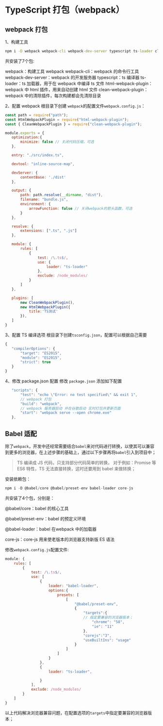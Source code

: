 # TypeScript 打包（webpack）

## webpack 打包

1、构建工具

```cmd
npm i -D webpack webpack-cli webpack-dev-server typescript ts-loader clean-webpack-plugin
```

共安装了7个包:

webpack：构建工具 webpack
webpack-cli：webpack 的命令行工具
webpack-dev-server：webpack 的开发服务器
typescript：ts 编译器
ts-loader：ts 加载器，用于在 webpack 中编译 ts 文件
html-webpack-plugin：webpack 中 html 插件，用来自动创建 html 文件
clean-webpack-plugin：webpack 中的清除插件，每次构建都会先清除目录

2、配置 webpack
根目录下创建 `webpack`的配置文件`webpack.config.js`：

```javascript
const path = require("path");
const HtmlWebpackPlugin = require("html-webpack-plugin");
const { CleanWebpackPlugin } = require("clean-webpack-plugin");

module.exports = {
   optimization:{
       minimize: false // 关闭代码压缩，可选
   },

   entry: "./src/index.ts",

   devtool: "inline-source-map",

   devServer: {
       contentBase: './dist'
   },

   output: {
       path: path.resolve(__dirname, "dist"),
       filename: "bundle.js",
       environment: {
           arrowFunction: false // 关闭webpack的箭头函数，可选
       }
   },

   resolve: {
       extensions: [".ts", ".js"]
   },

   module: {
       rules: [
           {
               test: /\.ts$/,
               use: {
                   loader: "ts-loader"     
               },
               exclude: /node_modules/
           }
       ]
   },

   plugins: [
       new CleanWebpackPlugin(),
       new HtmlWebpackPlugin({
           title:'TS测试'
       }),
   ]
}
```

3、配置 TS 编译选项
根目录下创建`tsconfig.json`，配置可以根据自己需要

```javascript
{
   "compilerOptions": {
       "target": "ES2015",
       "module": "ES2015",
       "strict": true
   }
}
```

4、修改 package.json 配置
修改 `package.json` 添加如下配置

```javascript
   "scripts": {
       "test": "echo \"Error: no test specified\" && exit 1",
       // webpack 打包 
       "build": "webpack",
       // webpack 服务器启动 并在谷歌启动 实时打包并更新页面
       "start": "webpack serve --open chrome.exe"
   },
```

## Babel 适配

除了`webpack`，开发中还经常需要结合`babel`来对代码进行转换，以使其可以兼容到更多的浏览器，在上述步骤的基础上，通过以下步骤再将`babel`引入到项目中；

> TS 编译成 JS 代码，只支持部分代码简单的转换，
> 对于例如：Promise 等 ES6 特性，TS 无法直接转换，这时还要用到 babel 来做转换；

安装依赖包：

```javascript
npm i -D @babel/core @babel/preset-env babel-loader core-js
```

共安装了4个包，分别是：

@babel/core：babel 的核心工具

@babel/preset-env：babel 的预定义环境

@babel-loader：babel 在webpack 中的加载器

core-js：core-js 用来使老版本的浏览器支持新版 ES 语法

修改`webpack.config.js`配置文件:

```javascript
module: {
    rules: [
        {
            test: /\.ts$/,
            use: [
                {
                    loader: "babel-loader",
                    options:{
                        presets: [
                            [
                                "@babel/preset-env",
                                {
                                    "targets":{
                                    // 指定要兼容的浏览器版本；
                                        "chrome": "58",
                                        "ie": "11"
                                    },
                                    "corejs":"3",
                                    "useBuiltIns": "usage"
                                }
                            ]
                        ]
                    }
                },
                {
                    loader: "ts-loader",

                }
            ],
            exclude: /node_modules/
        }
    ]
}
```

以上代码解决浏览器兼容问题，在配置选项的`targets`中指定要兼容的浏览器版本；
